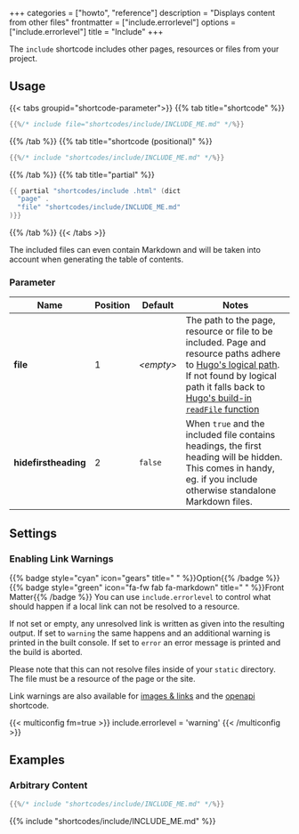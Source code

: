+++
categories = ["howto", "reference"]
description = "Displays content from other files"
frontmatter = ["include.errorlevel"]
options = ["include.errorlevel"]
title = "Include"
+++

The `include` shortcode includes other pages, resources or files from your project.

## Usage

{{< tabs groupid="shortcode-parameter">}}
{{% tab title="shortcode" %}}

````go
{{%/* include file="shortcodes/include/INCLUDE_ME.md" */%}}
````

{{% /tab %}}
{{% tab title="shortcode (positional)" %}}

````go
{{%/* include "shortcodes/include/INCLUDE_ME.md" */%}}
````

{{% /tab %}}
{{% tab title="partial" %}}

````go
{{ partial "shortcodes/include .html" (dict
  "page" .
  "file" "shortcodes/include/INCLUDE_ME.md"
)}}
````

{{% /tab %}}
{{< /tabs >}}

The included files can even contain Markdown and will be taken into account when generating the table of contents.

### Parameter

| Name                 | Position | Default          | Notes       |
|----------------------|----------|------------------|-------------|
| **file**             | 1        | _&lt;empty&gt;_  | The path to the page, resource or file to be included. Page and resource paths adhere to [Hugo's logical path](https://gohugo.io/methods/page/path/). If not found by logical path it falls back to [Hugo's build-in `readFile` function](https://gohugo.io/functions/readfile/) |
| **hidefirstheading** | 2        | `false`          | When `true` and the included file contains headings, the first heading will be hidden. This comes in handy, eg. if you include otherwise standalone Markdown files. |

## Settings

### Enabling Link Warnings

{{% badge style="cyan" icon="gears" title=" " %}}Option{{% /badge %}} {{% badge style="green" icon="fa-fw fab fa-markdown" title=" " %}}Front Matter{{% /badge %}} You can use `include.errorlevel` to control what should happen if a local link can not be resolved to a resource.

If not set or empty, any unresolved link is written as given into the resulting output. If set to `warning` the same happens and an additional warning is printed in the built console. If set to `error` an error message is printed and the build is aborted.

Please note that this can not resolve files inside of your `static` directory. The file must be a resource of the page or the site.

Link warnings are also available for [images & links](authoring/frontmatter/linking#enabling-link-and-image-link-warnings) and the [openapi](shortcodes/openapi#enabling-link-warnings) shortcode.

{{< multiconfig fm=true >}}
include.errorlevel = 'warning'
{{< /multiconfig >}}

## Examples

### Arbitrary Content

````go
{{%/* include "shortcodes/include/INCLUDE_ME.md" */%}}
````

{{% include "shortcodes/include/INCLUDE_ME.md" %}}
